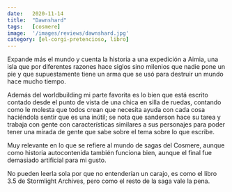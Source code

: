 ```yaml
---
date:   2020-11-14
title:  "Dawnshard"
tags:   [cosmere]
image:  '/images/reviews/dawnshard.jpg'
category: [el-corgi-pretencioso, libro]
---
```

Expande más el mundo y cuenta la historia a una expedición a Aimia, una isla que por diferentes razones hace siglos sino milenios que nadie pone un pie y que supuestamente tiene un arma que se usó para destruir un mundo hace mucho tiempo.

Además del worldbuilding mi parte favorita es lo bien que está escrito contado desde el punto de vista de una chica en silla de ruedas, contando como le molesta que todos crean que necesita ayuda con cada cosa haciéndola sentir que es una inútil; se nota que sanderson hace su tarea y trabaja con gente con características similares a sus personajes para poder tener una mirada de gente que sabe sobre el tema sobre lo que escribe.

Muy relevante en lo que se refiere al mundo de sagas del Cosmere, aunque como historia autocontenida también funciona bien, aunque el final fue demasiado artificial para mi gusto.

No pueden leerla sola por que no entenderían un carajo, es como el libro 3.5 de Stormlight Archives, pero como el resto de la saga vale la pena.
